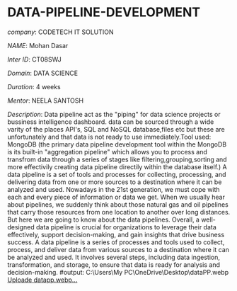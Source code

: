 # DATA-PIPELINE-DEVELOPMENT

*company*: CODETECH IT SOLUTION

*NAME*: Mohan Dasar

*Inter ID*: CT08SWJ

*Domain*: DATA SCIENCE

*Duration*: 4 weeks

*Mentor*: NEELA SANTOSH

*Description*: Data pipeline act as the "piping" for data science projects or bussiness intelligence dashboard. data can be sourced through a wide varity of the places API's, 
 SQL and NoSQL database,files etc but these are unfortunately and that data is not ready to use immediately.Tool used: MongoDB (the primary data pipeline development tool 
 within the MongoDB is its built-in "aggregation pipeline" which allows you to process and transfrom data 
 through a series of stages like filtering,grouping,sorting and more effectivily creating data pipeline directily within the database itself.)  A data pipeline is a set of 
 tools and processes for collecting, processing, and delivering data from one or more sources to a destination where it can be analyzed and used. Nowadays in the 21st 
 generation, we must cope with each and every piece of information or data we get. When we usually hear about pipelines, we suddenly think about those natural gas and oil 
 pipelines that carry those resources from one location to another over long distances. But here we are going to know about the data pipelines. Overall, a well-designed data 
 pipeline is crucial for organizations to leverage their data effectively, support decision-making, and gain insights that drive business success. A data pipeline is a series of processes and tools used to collect, process, and deliver data from various sources to a destination where it can be analyzed and used. It involves several steps, including data ingestion, transformation, and storage, to ensure that data is ready for analysis and decision-making.
 #output: C:\Users\My PC\OneDrive\Desktop\dataPP.webp [Uploade datapp.webp...]()

